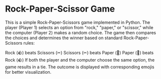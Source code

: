 # Rock-Paper-Scissor Game

This is a simple Rock-Paper-Scissors game implemented in Python. The player (Player 1) selects an option from "rock," "paper," or "scissor," while the computer (Player 2) makes a random choice. The game then compares the choices and determines the winner based on standard Rock-Paper-Scissors rules:

Rock (🪨) beats Scissors (✂)
Scissors (✂) beats Paper (📄)
Paper (📄) beats Rock (🪨)
If both the player and the computer choose the same option, the game results in a tie. The outcome is displayed with corresponding emojis for better visualization.
